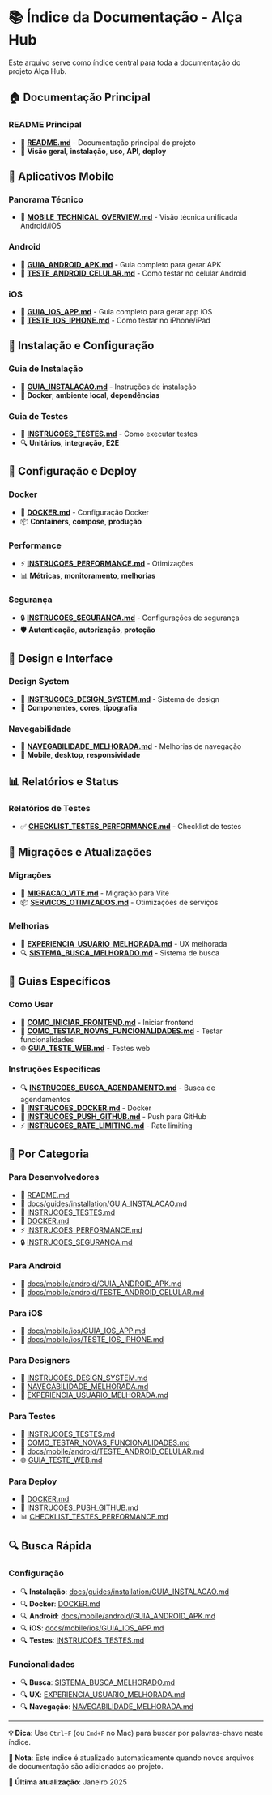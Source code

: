 # 📚 Índice da Documentação - Alça Hub

Este arquivo serve como índice central para toda a documentação do projeto Alça Hub.

## 🏠 Documentação Principal

### **README Principal**
- 📖 **[README.md](README.md)** - Documentação principal do projeto
- 🎯 **Visão geral**, **instalação**, **uso**, **API**, **deploy**

## 📱 Aplicativos Mobile

### **Panorama Técnico**
- 🧭 **[MOBILE_TECHNICAL_OVERVIEW.md](docs/mobile/MOBILE_TECHNICAL_OVERVIEW.md)** - Visão técnica unificada Android/iOS

### **Android**
- 📖 **[GUIA_ANDROID_APK.md](docs/mobile/android/GUIA_ANDROID_APK.md)** - Guia completo para gerar APK
- 🧪 **[TESTE_ANDROID_CELULAR.md](docs/mobile/android/TESTE_ANDROID_CELULAR.md)** - Como testar no celular Android

### **iOS**
- 📖 **[GUIA_IOS_APP.md](docs/mobile/ios/GUIA_IOS_APP.md)** - Guia completo para gerar app iOS
- 🧪 **[TESTE_IOS_IPHONE.md](docs/mobile/ios/TESTE_IOS_IPHONE.md)** - Como testar no iPhone/iPad

## 🚀 Instalação e Configuração

### **Guia de Instalação**
- 📖 **[GUIA_INSTALACAO.md](docs/guides/installation/GUIA_INSTALACAO.md)** - Instruções de instalação
- 🐳 **Docker**, **ambiente local**, **dependências**

### **Guia de Testes**
- 🧪 **[INSTRUCOES_TESTES.md](INSTRUCOES_TESTES.md)** - Como executar testes
- 🔍 **Unitários**, **integração**, **E2E**

## 🔧 Configuração e Deploy

### **Docker**
- 🐳 **[DOCKER.md](DOCKER.md)** - Configuração Docker
- 📦 **Containers**, **compose**, **produção**

### **Performance**
- ⚡ **[INSTRUCOES_PERFORMANCE.md](INSTRUCOES_PERFORMANCE.md)** - Otimizações
- 📊 **Métricas**, **monitoramento**, **melhorias**

### **Segurança**
- 🔒 **[INSTRUCOES_SEGURANCA.md](INSTRUCOES_SEGURANCA.md)** - Configurações de segurança
- 🛡️ **Autenticação**, **autorização**, **proteção**

## 🎨 Design e Interface

### **Design System**
- 🎨 **[INSTRUCOES_DESIGN_SYSTEM.md](INSTRUCOES_DESIGN_SYSTEM.md)** - Sistema de design
- 🎯 **Componentes**, **cores**, **tipografia**

### **Navegabilidade**
- 🧭 **[NAVEGABILIDADE_MELHORADA.md](NAVEGABILIDADE_MELHORADA.md)** - Melhorias de navegação
- 📱 **Mobile**, **desktop**, **responsividade**

## 📊 Relatórios e Status

### **Relatórios de Testes**
- ✅ **[CHECKLIST_TESTES_PERFORMANCE.md](CHECKLIST_TESTES_PERFORMANCE.md)** - Checklist de testes

## 🔄 Migrações e Atualizações

### **Migrações**
- 🔄 **[MIGRACAO_VITE.md](MIGRACAO_VITE.md)** - Migração para Vite
- 📦 **[SERVICOS_OTIMIZADOS.md](SERVICOS_OTIMIZADOS.md)** - Otimizações de serviços

### **Melhorias**
- 🎨 **[EXPERIENCIA_USUARIO_MELHORADA.md](EXPERIENCIA_USUARIO_MELHORADA.md)** - UX melhorada
- 🔍 **[SISTEMA_BUSCA_MELHORADO.md](SISTEMA_BUSCA_MELHORADO.md)** - Sistema de busca

## 📱 Guias Específicos

### **Como Usar**
- 🚀 **[COMO_INICIAR_FRONTEND.md](COMO_INICIAR_FRONTEND.md)** - Iniciar frontend
- 🧪 **[COMO_TESTAR_NOVAS_FUNCIONALIDADES.md](COMO_TESTAR_NOVAS_FUNCIONALIDADES.md)** - Testar funcionalidades
- 🌐 **[GUIA_TESTE_WEB.md](GUIA_TESTE_WEB.md)** - Testes web

### **Instruções Específicas**
- 🔍 **[INSTRUCOES_BUSCA_AGENDAMENTO.md](INSTRUCOES_BUSCA_AGENDAMENTO.md)** - Busca de agendamentos
- 🐳 **[INSTRUCOES_DOCKER.md](INSTRUCOES_DOCKER.md)** - Docker
- 🚀 **[INSTRUCOES_PUSH_GITHUB.md](INSTRUCOES_PUSH_GITHUB.md)** - Push para GitHub
- ⚡ **[INSTRUCOES_RATE_LIMITING.md](INSTRUCOES_RATE_LIMITING.md)** - Rate limiting

## 🎯 Por Categoria

### **Para Desenvolvedores**
- 📖 [README.md](README.md)
- 🔧 [docs/guides/installation/GUIA_INSTALACAO.md](docs/guides/installation/GUIA_INSTALACAO.md)
- 🧪 [INSTRUCOES_TESTES.md](INSTRUCOES_TESTES.md)
- 🐳 [DOCKER.md](DOCKER.md)
- ⚡ [INSTRUCOES_PERFORMANCE.md](INSTRUCOES_PERFORMANCE.md)
- 🔒 [INSTRUCOES_SEGURANCA.md](INSTRUCOES_SEGURANCA.md)

### **Para Android**
- 📱 [docs/mobile/android/GUIA_ANDROID_APK.md](docs/mobile/android/GUIA_ANDROID_APK.md)
- 🧪 [docs/mobile/android/TESTE_ANDROID_CELULAR.md](docs/mobile/android/TESTE_ANDROID_CELULAR.md)

### **Para iOS**
- 📱 [docs/mobile/ios/GUIA_IOS_APP.md](docs/mobile/ios/GUIA_IOS_APP.md)
- 🧪 [docs/mobile/ios/TESTE_IOS_IPHONE.md](docs/mobile/ios/TESTE_IOS_IPHONE.md)

### **Para Designers**
- 🎨 [INSTRUCOES_DESIGN_SYSTEM.md](INSTRUCOES_DESIGN_SYSTEM.md)
- 🧭 [NAVEGABILIDADE_MELHORADA.md](NAVEGABILIDADE_MELHORADA.md)
- 🎨 [EXPERIENCIA_USUARIO_MELHORADA.md](EXPERIENCIA_USUARIO_MELHORADA.md)

### **Para Testes**
- 🧪 [INSTRUCOES_TESTES.md](INSTRUCOES_TESTES.md)
- 🧪 [COMO_TESTAR_NOVAS_FUNCIONALIDADES.md](COMO_TESTAR_NOVAS_FUNCIONALIDADES.md)
- 🧪 [docs/mobile/android/TESTE_ANDROID_CELULAR.md](docs/mobile/android/TESTE_ANDROID_CELULAR.md)
- 🌐 [GUIA_TESTE_WEB.md](GUIA_TESTE_WEB.md)

### **Para Deploy**
- 🐳 [DOCKER.md](DOCKER.md)
- 🚀 [INSTRUCOES_PUSH_GITHUB.md](INSTRUCOES_PUSH_GITHUB.md)
- 📊 [CHECKLIST_TESTES_PERFORMANCE.md](CHECKLIST_TESTES_PERFORMANCE.md)

## 🔍 Busca Rápida

### **Configuração**
- 🔍 **Instalação**: [docs/guides/installation/GUIA_INSTALACAO.md](docs/guides/installation/GUIA_INSTALACAO.md)
- 🔍 **Docker**: [DOCKER.md](DOCKER.md)
- 🔍 **Android**: [docs/mobile/android/GUIA_ANDROID_APK.md](docs/mobile/android/GUIA_ANDROID_APK.md)
- 🔍 **iOS**: [docs/mobile/ios/GUIA_IOS_APP.md](docs/mobile/ios/GUIA_IOS_APP.md)
- 🔍 **Testes**: [INSTRUCOES_TESTES.md](INSTRUCOES_TESTES.md)

### **Funcionalidades**
- 🔍 **Busca**: [SISTEMA_BUSCA_MELHORADO.md](SISTEMA_BUSCA_MELHORADO.md)
- 🔍 **UX**: [EXPERIENCIA_USUARIO_MELHORADA.md](EXPERIENCIA_USUARIO_MELHORADA.md)
- 🔍 **Navegação**: [NAVEGABILIDADE_MELHORADA.md](NAVEGABILIDADE_MELHORADA.md)

---

**💡 Dica**: Use `Ctrl+F` (ou `Cmd+F` no Mac) para buscar por palavras-chave neste índice.

**📝 Nota**: Este índice é atualizado automaticamente quando novos arquivos de documentação são adicionados ao projeto.

**🔄 Última atualização**: Janeiro 2025
